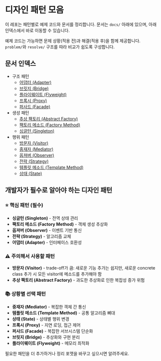 # 디자인 패턴 모음

이 레포는 패턴별로 예제 코드와 문서를 정리합니다. 문서는 `docs/` 아래에 있으며, 아래 인덱스에서 바로 이동할 수 있습니다.

예제 코드는 가능하면 문제 상황(적용 전)과 해결(적용 후)을 함께 제공합니다. `problem/`와 `resolve/` 구조를 따라 비교가 쉽도록 구성합니다.

## 문서 인덱스

- 구조 패턴
   - [어댑터 (Adapter)](<docs/어댑터(Adapter).md>)
   - [브릿지 (Bridge)](<docs/브릿지(Bridge).md>)
   - [플라이웨이트 (Flyweight)](<docs/플라이웨이트(Flyweight).md>)
   - [프록시 (Proxy)](<docs/프록시(Proxy).md>)
   - [퍼사드 (Facade)](<docs/퍼사드(Facade).md>)
- 생성 패턴
   - [추상 팩토리 (Abstract Factory)](<docs/추상팩토리(AbstractFactory).md>)
   - [팩토리 메소드 (Factory Method)](<docs/팩토리메소드(FactoryMethod).md>)
   - [싱글턴 (Singleton)](<docs/싱글턴(Singleton).md>)
- 행위 패턴
   - [방문자 (Visitor)](<docs/방문자(Visitor).md>)
   - [중재자 (Mediator)](<docs/중재자(Mediator).md>)
   - [옵져버 (Observer)](<docs/옵져버(Observer).md>)
   - [전략 (Strategy)](<docs/전략(Strategy).md>)
   - [템플릿 메소드 (Template Method)](<docs/템플릿메소드(TeamplateMethod).md>)
   - [상태 (State)](<docs/상태(State).md>)


## 개발자가 필수로 알아야 하는 디자인 패턴

### ⭐ 핵심 패턴 (필수)
- **싱글턴 (Singleton)** - 전역 상태 관리
- **팩토리 메소드 (Factory Method)** - 객체 생성 추상화
- **옵져버 (Observer)** - 이벤트 기반 통신
- **전략 (Strategy)** - 알고리즘 교체
- **어댑터 (Adapter)** - 인터페이스 호환성

### ⚠️ 주의해서 사용할 패턴
- **방문자 (Visitor)** - trade-off가 큼: 새로운 기능 추가는 쉽지만, 새로운 concrete class 추가 시 모든 visitor에 메소드를 추가해야 함
- **추상 팩토리 (Abstract Factory)** - 과도한 추상화로 인한 복잡성 증가 위험

### 📚 상황별 선택 패턴  
- **중재자 (Mediator)** - 복잡한 객체 간 통신
- **템플릿 메소드 (Template Method)** - 공통 알고리즘 뼈대
- **상태 (State)** - 상태별 행위 변경
- **프록시 (Proxy)** - 지연 로딩, 접근 제어
- **퍼사드 (Facade)** - 복잡한 서브시스템 단순화
- **브릿지 (Bridge)** - 추상화와 구현 분리
- **플라이웨이트 (Flyweight)** - 메모리 최적화

필요한 패턴을 더 추가하거나 정리 포맷을 바꾸고 싶으시면 알려주세요.
